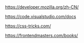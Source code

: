 
https://developer.mozilla.org/zh-CN/

https://code.visualstudio.com/docs

https://css-tricks.com/

https://frontendmasters.com/books/